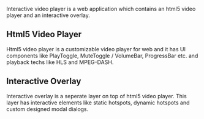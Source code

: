 Interactive video player is a web application which contains an html5 video player and an interactive overlay.

## Html5 Video Player

Html5 video player is a customizable video player for web and it has UI components like PlayToggle, MuteToggle / VolumeBar, ProgressBar etc. and playback techs like HLS and MPEG-DASH.

## Interactive Overlay

Interactive overlay is a seperate layer on top of html5 video player. This layer has interactive elements like static hotspots, dynamic hotspots and custom designed modal dialogs.
